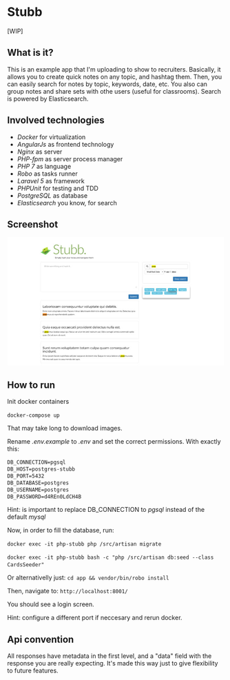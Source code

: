 
# Stubb

[WIP]

## What is it?
This is an example app that I'm uploading to show to recruiters. 
Basically, it allows you to create quick notes on any topic, and hashtag them. Then, you can easily search for notes by topic, keywords, date, etc. You also can group notes and share sets with othe users (useful for classrooms). 
Search is powered by Elasticsearch.

## Involved technologies
  - *Docker* for virtualization
  - *AngularJs* as frontend technology 
  - *Nginx* as server
  - *PHP-fpm* as server process manager
  - *PHP 7* as language
  - *Robo* as tasks runner
  - *Laravel 5* as framework
  - *PHPUnit* for testing and TDD
  - *PostgreSQL* as database
  - *Elasticsearch* you know, for search

## Screenshot

![screenshot](./screenshot.jpg)

## How to run
Init docker containers

`docker-compose up`

That may take long to download images.

Rename *.env.example* to *.env* and set the correct permissions. With exactly this:  
```
DB_CONNECTION=pgsql
DB_HOST=postgres-stubb
DB_PORT=5432
DB_DATABASE=postgres
DB_USERNAME=postgres
DB_PASSWORD=d4REn0LdCH4B
```

Hint: is important to replace DB_CONNECTION to *pgsql* instead of the default *mysql*

Now, in order to fill the database, run:

`docker exec -it php-stubb php /src/artisan migrate`

`docker exec -it php-stubb bash -c "php /src/artisan db:seed --class CardsSeeder"`

Or alternativelly just:
`cd app && vendor/bin/robo install`

Then, navigate to:
`http://localhost:8001/`

You should see a login screen.

Hint: configure a different port if neccesary and rerun docker.

## Api convention
All responses have metadata in the first level, and a "data" field with the response you are really expecting. It's made this way just to give flexibility to future features. 



